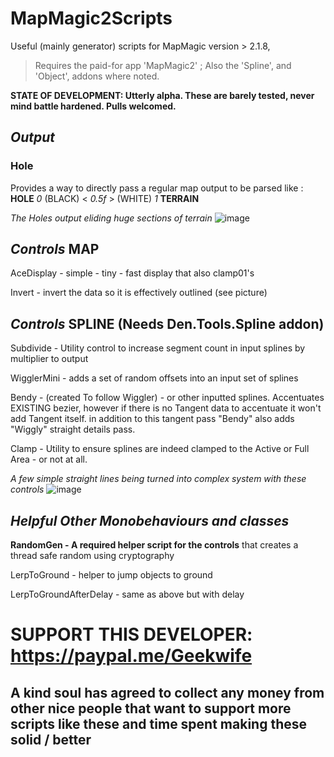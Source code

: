 # **MapMagic2Scripts**
Useful (mainly generator) scripts for MapMagic version > 2.1.8, 
>   Requires the paid-for app 'MapMagic2' ; Also the 'Spline', and 'Object', addons where noted. 


**STATE OF DEVELOPMENT: Utterly alpha. These are barely tested, never mind battle hardened. Pulls welcomed.**


## **_Output_**

### Hole
Provides a way to directly pass a regular map output to be parsed like :  **HOLE** _0_ (BLACK) < _0.5f_ > (WHITE) _1_ **TERRAIN** 

_The Holes output eliding huge sections of terrain_
![image](https://user-images.githubusercontent.com/915232/134504021-4a905a33-db3c-458e-b0da-ee493cf748f2.png)


##  **_Controls_**  **MAP**

AceDisplay - simple - tiny - fast display that also clamp01's

Invert - invert the data so it is effectively outlined (see picture)

##  **_Controls_**  **SPLINE** (Needs Den.Tools.Spline addon)

Subdivide - Utility control to increase segment count in input splines by multiplier to output

WigglerMini - adds a set of random offsets into an input set of splines 

Bendy - (created To follow Wiggler) - or other inputted splines. Accentuates EXISTING bezier, 
however if there is no Tangent data to accentuate it won't add Tangent itself. in addition to this tangent pass "Bendy" also adds "Wiggly" straight details pass.

Clamp - Utility to ensure splines are indeed clamped to the Active or Full Area - or not at all.

_A few simple straight lines being turned into complex system with these controls_
![image](https://user-images.githubusercontent.com/915232/134523551-e3e6cd56-2761-4860-9f72-9a6cc123b665.png)



##  **_Helpful Other Monobehaviours and classes_**

**RandomGen - A required helper script for the controls** that creates a thread safe random using cryptography  

LerpToGround - helper to jump objects to ground

LerpToGroundAfterDelay - same as above but with delay

# SUPPORT THIS DEVELOPER: https://paypal.me/Geekwife     
##  A kind soul has agreed to collect any money from other nice people that want to support more scripts like these and time spent making these solid / better
